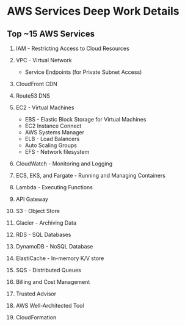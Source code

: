 # AWS Services Deep Work Details

## Top ~15 AWS Services

1.  IAM - Restricting Access to Cloud Resources
2.  VPC - Virtual Network
    + Service Endpoints (for Private Subnet Access)
3.  CloudFront CDN
4.  Route53 DNS
5.  EC2 - Virtual Machines
    + EBS - Elastic Block Storage for Virtual Machines
    + EC2 Instance Connect
    + AWS Systems Manager
    + ELB - Load Balancers
    + Auto Scaling Groups
    + EFS - Network filesystem
6.  CloudWatch - Monitoring and Logging
7.  ECS, EKS, and Fargate - Running and Managing Containers
8.  Lambda - Executing Functions
9.  API Gateway
10. S3 - Object Store
11. Glacier - Archiving Data
12. RDS - SQL Databases
13. DynamoDB - NoSQL Database
14. ElastiCache - In-memory K/V store
15. SQS - Distributed Queues

1. Billing and Cost Management
2. Trusted Advisor
3. AWS Well-Architected Tool
4. CloudFormation

